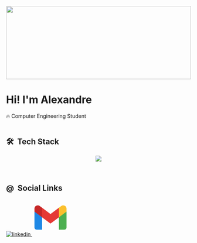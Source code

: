 <img  height="200" width="100%" src="https://i.pinimg.com/originals/3f/d9/e2/3fd9e234d88c26d91e25247a9bcfe6b1.jpg">
<h1 align="left">Hi! I'm Alexandre</h1>
🔥 Computer Engineering Student
<br><br>

## 🛠 &nbsp;Tech Stack

<p align="center">
  <img src="https://skillicons.dev/icons?i=js,ts,laravel,cs, react, next, tailwind, bootstrap, node, express" />
</p
<br><br>

## @ &nbsp;Social Links

<p align="left">
  <a href="https://www.linkedin.com/in/alexandre-ermida-2956b7232/" target="_blank">
    <img align="center" src="https://img.shields.io/badge/-linkedin-05122A?style=flat&logo=linkedin" alt="linkedin"/>
  </a>
  <a href="mailto:alexandre.ermida0@gmail.com" target="_blank">
    <svg xmlns="http://www.w3.org/2000/svg" x="0px" y="0px" width="100" height="100" viewBox="0 0 48 48">
      <path fill="#4caf50" d="M45,16.2l-5,2.75l-5,4.75L35,40h7c1.657,0,3-1.343,3-3V16.2z"></path><path fill="#1e88e5" d="M3,16.2l3.614,1.71L13,23.7V40H6c-1.657,0-3-1.343-3-3V16.2z"></path><polygon fill="#e53935" points="35,11.2 24,19.45 13,11.2 12,17 13,23.7 24,31.95 35,23.7 36,17"></polygon><path fill="#c62828" d="M3,12.298V16.2l10,7.5V11.2L9.876,8.859C9.132,8.301,8.228,8,7.298,8h0C4.924,8,3,9.924,3,12.298z"></path>
      <path fill="#fbc02d" d="M45,12.298V16.2l-10,7.5V11.2l3.124-2.341C38.868,8.301,39.772,8,40.702,8h0 C43.076,8,45,9.924,45,12.298z"></path>
    </svg>
  </a>
</p>
